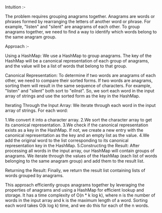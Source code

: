 Intuition :-

The problem requires grouping anagrams together. Anagrams are words or phrases formed by rearranging the letters of another word or phrase.
For example, "listen" and "silent" are anagrams of each other. To group anagrams together, we need to find a way to identify which words belong to the same anagram group.

Approach :-

Using a HashMap: We use a HashMap to group anagrams. 
The key of the HashMap will be a canonical representation of each group of anagrams, and the value will be a list of words that belong to that group.

Canonical Representation: To determine if two words are anagrams of each other, we need to compare their sorted forms.
If two words are anagrams, sorting them will result in the same sequence of characters. For example, "listen" and "silent" both sort to "eilnst". 
So, we sort each word in the input array of strings and use the sorted form as the key in the HashMap.

Iterating Through the Input Array: We iterate through each word in the input array of strings. For each word:

1.We convert it into a character array.
2.We sort the character array to get its canonical representation.
3.We check if the canonical representation exists as a key in the HashMap. If not, we create a new entry with the canonical representation as the key and an empty list as the value.
4.We add the original word to the list corresponding to its canonical representation key in the HashMap.
5.Constructing the Result: After processing all words in the input array, our HashMap will contain groups of anagrams. We iterate through the values of the HashMap (each list of words belonging to the same anagram group) and add them to the result list.

Returning the Result: Finally, we return the result list containing lists of words grouped by anagrams.

This approach efficiently groups anagrams together by leveraging the properties of anagrams and using a HashMap for efficient lookup and storage.
It has a time complexity of O(n * k log k), where n is the number of words in the input array and k is the maximum length of a word. 
Sorting each word takes O(k log k) time, and we do this for each of the n words.
